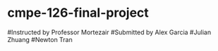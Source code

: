 # cmpe-126-final-project
#Instructed by Professor Mortezair
#Submitted by Alex Garcia
#Julian Zhuang
#Newton Tran
